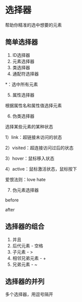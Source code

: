 # 选择器

帮助你精准的选中想要的元素

## 简单选择器

1. ID选择器
2. 元素选择器
3. 类选择器
4. 通配符选择器

*：选中所有元素

5. 属性选择器

根据属性名和属性值选择元素

6. 伪类选择器

选择某些元素的某种状态

1）link：超链接未访问的状态

2）visited：超连接访问过后的状态

3）hover：鼠标移入状态

4）active：鼠标激活状态，鼠标按下

爱恨法则：love hate

7. 伪元素选择器

before

after

## 选择器的组合

1. 并且
2. 后代元素 - 空格
3. 子元素 - >
4. 相邻兄弟元素 - +
5. 兄弟元素 - ~

## 选择器的并列

多个选择器，用逗号隔开

